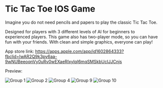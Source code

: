 # Tic Tac Toe IOS Game

Imagine you do not need pencils and papers to play the classic Tic Tac Toe.

Designed for players with 3 different levels of AI for beginners to experienced players. This game also has two-player mode,
so you can have fun with your friends. With clean and simple graphics, everyone can play!

App store link: https://apps.apple.com/app/id1602864333?fbclid=IwAR2Q9k3py6aa-9wNUBeeoqnVy0uRv0wEXaeRIxylqI6mqSMSkbUcIJJCnjs

Preview:

![Group 1](https://user-images.githubusercontent.com/86247337/147892542-f810fa09-afc3-4a13-8d52-d53c86a69c3f.jpg)
![Group 2](https://user-images.githubusercontent.com/86247337/147892551-e8093022-0da2-4fc7-b8c8-dbd7838eea1d.jpg)
![Group 4](https://user-images.githubusercontent.com/86247337/147892554-b1e6a5d0-1aae-43e9-9ab7-ff083c3ccb96.jpg)
![Group 9](https://user-images.githubusercontent.com/86247337/147892555-1f1566db-9f6e-479e-bae1-fa1f0e5f7ede.jpg)
![Group 10](https://user-images.githubusercontent.com/86247337/147892557-30b6a3d5-fdf0-499a-a973-1e707d166966.jpg)
